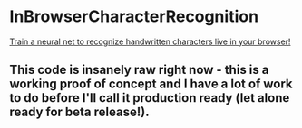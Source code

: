# InBrowserCharacterRecognition
[Train a neural net to recognize handwritten characters live in your browser!](https://asa55.github.io/InBrowserCharacterRecognition/index.html)

## This code is insanely raw right now - this is a working proof of concept and I have a lot of work to do before I'll call it production ready (let alone ready for beta release!).
